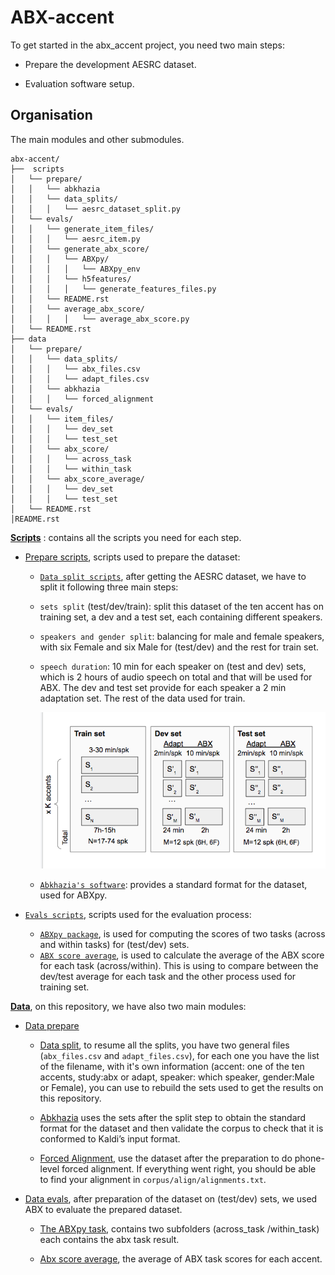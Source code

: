 ABX-accent 
=============
To get started in the abx_accent project, you need two main steps: 

- Prepare the development AESRC dataset.

- Evaluation software setup.
 
Organisation
------------

The main modules and other submodules.
```
abx-accent/
├──  scripts
│   └── prepare/
│   │   └── abkhazia
│   │   └── data_splits/
│   │   │   └── aesrc_dataset_split.py
│   └── evals/
│   │   └── generate_item_files/
│   │   │   └── aesrc_item.py
│   │   └── generate_abx_score/
│   │   │   └── ABXpy/
│   │   │   │   └── ABXpy_env
│   │   │   └── h5features/
│   │   │   │   └── generate_features_files.py
│   │   └── README.rst
│   │   └── average_abx_score/
│   │   │   │   └── average_abx_score.py
│   └── README.rst
├── data
│   └── prepare/
│   │   └── data_splits/
│   │   │   └── abx_files.csv
│   │   │   └── adapt_files.csv
│   │   └── abkhazia
│   │   │   └── forced_alignment
│   └── evals/
│   │   └── item_files/
│   │   │   └── dev_set
│   │   │   └── test_set
│   │   └── abx_score/
│   │   │   └── across_task
│   │   │   └── within_task
│   │   └── abx_score_average/
│   │   │   └── dev_set
│   │   │   └── test_set
│   └── README.rst
│README.rst
```

**[Scripts](https://github.com/bootphon/ABX-accent/tree/main/abx-accent/scripts)**
: contains all the scripts you need for each step.

- [Prepare scripts](https://github.com/bootphon/ABX-accent/tree/main/abx-accent/scripts/prepare), scripts used to prepare the dataset:
 
  - [``Data split scripts``](https://github.com/bootphon/ABX-accent/tree/main/abx-accent/scripts/prepare/splits), after getting the AESRC dataset, we have to split it following three main steps:
   - ``sets split`` (test/dev/train): split this dataset of the ten accent has on training set, a dev and a test set, each containing different speakers.
   - ``speakers and gender split``: balancing for male and female speakers, with six Female and six Male for (test/dev) and the rest for train set.
   - ``speech duration``: 10 min for each speaker on (test and dev) sets, which is 2 hours of audio speech on total and that will be used for ABX. The dev and test set provide for each speaker a 2 min adaptation set. The rest of the data used for train.
   
     ![](pictures/aesrc2.png)
     
  - [``Abkhazia's software``](https://github.com/bootphon/ABX-accent/tree/main/abx-accent/scripts/prepare/abkhazia): provides a standard format for the dataset, used for ABXpy.
  
- [``Evals scripts``](https://github.com/bootphon/ABX-accent/tree/main/abx-accent/scripts/evals), scripts used for the evaluation process:
 
  - [``ABXpy package``](https://github.com/bootphon/ABXpy), is used  for computing the scores of two tasks (across and within tasks) for (test/dev) sets.
  - [``ABX score average``](https://github.com/bootphon/ABX-accent/tree/main/abx-accent/scripts/eval/average), is used to calculate the average of the ABX score for each task (across/within). This is using to compare between the dev/test average for each task and the other process used for training set.


**[Data](https://github.com/bootphon/ABX-accent/tree/main/abx-accent/data)**, on this repository, we have also two main modules:

- [Data prepare](https://github.com/bootphon/ABX-accent/tree/main/abx-accent/data/prepare)

  - [Data split](https://github.com/bootphon/ABX-accent/tree/main/abx-accent/data/prepare/data_splits), to resume all the splits, you have two general files (`abx_files.csv` and `adapt_files.csv`), for each one you have the list of the filename, with it's own information   (accent: one of the ten accents, study:abx or adapt, speaker: which speaker, gender:Male or Female), you can use to rebuild the sets used to get the results on this repository.
  

  - [Abkhazia](https://github.com/bootphon/abkhazia/tree/aesrc) uses the sets after the split step to obtain the standard format for the dataset and then validate the corpus to check that it is conformed to Kaldi’s input format.

  - [Forced Alignment](https://docs.cognitive-ml.fr/abkhazia/abkhazia_force_align.html), use the dataset after the preparation to do phone-level forced alignment. If everything went right, you should be able to find your alignment in `corpus/align/alignments.txt`.

- [Data evals](https://github.com/bootphon/ABX-accent/tree/main/abx-accent/data/evals), after preparation of the dataset on (test/dev) sets, we used ABX to evaluate the prepared dataset.

  - [The ABXpy task](https://github.com/bootphon/ABX-accent/tree/main/abx-accent/data/evals/abx_score), contains two subfolders (across_task /within_task) each contains the abx task result.

  - [Abx score average](https://github.com/bootphon/ABX-accent/tree/main/abx-accent/data/evals/average_abx_score), the average of ABX task scores for each accent.


